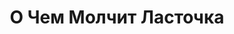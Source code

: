 ---
draft: false
slug: o-chem-molchit-lastochka-399cae41
title: О Чем Молчит Ласточка
type: books
params:
  book_title: О Чем Молчит Ласточка
  tags:
    - fiction
    - lgbtq-plus
    - queer
    - romance
    - russia
    - young adult (ya)
  cover: https://images-na.ssl-images-amazon.com/images/S/compressed.photo.goodreads.com/books/1724790439i/60586323.jpg
  editions count: '1'
  isbn: '9785045045209'
  goodreads_link: https://www.goodreads.com/book/show/60586323
  authors:
    - Елена Малисова, Катерина Сильванова
  where_to_get:
    - store: "Amazon"
      link: https://www.amazon.com/%D0%9E-%D1%87%D0%B5%D0%BC-%D0%BC%D0%BE%D0%BB%D1%87%D0%B8%D1%82-%D0%BB%D0%B0%D1%81%D1%82%D0%BE%D1%87%D0%BA%D0%B0-Russian-ebook/dp/B0C4F2NRPS
      date: "2024-10-31"
  publication_year: '2023'
  publishers:
    - Popcorn books
  page_count: '687'
  short_book_description: «Что бы ни случилось, не потеряйте друг друга. Что бы ни случилось, не потеряйте себя», — повторяли они в далекой юности.
  russian_translation_status: exists
  series: Лето в пионерском галстуке
  languages:
    - Русский
  book_description: «Что бы ни случилось, не потеряйте друг друга. Что бы ни случилось, не потеряйте себя», — повторяли они в далекой юности. Не сбылось.Но спустя двадцать лет Володя и Юра встретились снова. Возможно ли построить будущее на руинах давно забытого прошлого? Или лучше позволить ему умереть, сделав по-настоящему ценным?..«О чем молчит Ласточка» — долгожданное продолжение бестселлера «Лето в пионерском галстуке».
  russian_audioversion: false
---